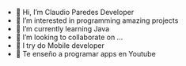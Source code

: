 - 👋 Hi, I’m Claudio Paredes Developer
- 👀 I’m interested in programming amazing projects
- 🌱 I’m currently learning Java
- 💞️ I’m looking to collaborate on ...
- 📲 I try do Mobile developer
- 🎥 Te enseño a programar apps en Youtube
  

          


<!---
ClaudioParedesArbeloDev/ClaudioParedesArbeloDev is a ✨ special ✨ repository because its `README.md` (this file) appears on your GitHub profile.
You can click the Preview link to take a look at your changes.
--->
